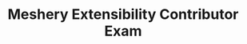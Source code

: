---
title: "Meshery Extensibility Contributor Exam"
type: "test"
layout: "test"
pass_percentage: 70
questions:
  - id: "q1"
    text: "What is the primary communication protocol used by Meshery Server to interface with Meshery Adapters?"
    type: "single-answer"
    marks: 2
    options:
      - id: "a"
        text: "REST via HTTP/1.1"
      - id: "b"
        text: "NATS Streaming"
      - id: "c"
        text: "gRPC"
        is_correct: true
      - id: "d"
        text: "WebSockets"
  - id: "q2"
    text: "At the time of deployment, where do Meshery Adapters register their cloud native infrastructure-specific capabilities?"
    type: "single-answer"
    marks: 2
    options:
      - id: "a"
        text: "Meshery Broker"
      - id: "b"
        text: "Meshery Operator"
      - id: "c"
        text: "The Meshery Provider's Capability Map"
      - id: "d"
        text: "Meshery Server's Capability Registry"
        is_correct: true
  - id: "q3"
    text: "Meshery Adapters are primarily classified as which type of architectural component in terms of statefulness?"
    type: "single-answer"
    marks: 2
    options:
      - id: "a"
        text: "Stateful"
      - id: "b"
        text: "Caching"
      - id: "c"
        text: "Stateless"
        is_correct: true
      - id: "d"
        text: "Ephemeral"
  - id: "q4"
    text: "Which of the following is *not* a predefined operation type that a Meshery adapter must support?"
    type: "single-answer"
    marks: 2
    options:
      - id: "a"
        text: "Install"
      - id: "b"
        text: "SampleApplication"
      - id: "c"
        text: "Monitor"
        is_correct: true
      - id: "d"
        text: "Validate"
  - id: "q5"
    text: "What is the primary function of the MeshKit library in the context of Meshery Adapter development?"
    type: "single-answer"
    marks: 2
    options:
      - id: "a"
        text: "Providing the front-end UI framework for the adapter."
      - id: "b"
        text: "Acting as the persistent storage layer for the adapter's state."
      - id: "c"
        text: "Implementing common cross-cutting concerns like logging, errors, and tracing."
        is_correct: true
      - id: "d"
        text: "Generating the Kubernetes manifests for infrastructure deployment."
  - id: "q6"
    text: "Meshery Adapters extend Meshery's management capabilities in which of the following areas?"
    type: "multiple-answers"
    marks: 3
    options:
      - id: "a"
        text: "Lifecycle Management"
        is_correct: true
      - id: "b"
        text: "Configuration Management"
        is_correct: true
      - id: "c"
        text: "Performance Management"
        is_correct: true
      - id: "d"
        text: "Identity Management"
        is_correct: true
  - id: "q7"
    text: "True or False: All Meshery Adapters must be written in Golang because it is the language used by Meshery Server."
    type: "single-answer"
    marks: 2
    options:
      - id: "true"
        text: "true"
      - id: "false"
        is_correct: true
        text: "false"
  - id: "q8"
    text: "If a Meshery Adapter starts before Meshery Server, what is its expected behavior for establishing connection/registration?"
    type: "single-answer"
    marks: 2
    options:
      - id: "a"
        text: "It attempts to register once and then shuts down, requiring a restart."
      - id: "b"
        text: "It perpetually backs off and retries to connect to Meshery Server."
        is_correct: true
      - id: "c"
        text: "It registers directly with the Kubernetes API server and bypasses Meshery Server."
      - id: "d"
        text: "It saves its capabilities locally and waits for a manual trigger from the Meshery UI."
  - id: "q9"
    text: "The Meshery Adapter Library provides a 'mini-framework' to handle what specific technical function for the adapter?"
    type: "single-answer"
    marks: 2
    options:
      - id: "a"
        text: "Serving the Meshery UI from the adapter container."
      - id: "b"
        text: "Implementing all business logic for the infrastructure under management."
      - id: "c"
        text: "Running the gRPC adapter service and calling the functions of handlers injected by the adapter code."
        is_correct: true
      - id: "d"
        text: "Establishing secure WebSocket connections to the Meshery Broker."
  - id: "q10"
    text: "What type of test is centrally managed and primarily used across all Meshery Adapters, and what is the configuration file format typically used for these tests?"
    type: "single-answer"
    marks: 2
    options:
      - id: "a"
        text: "Unit Tests using YAML configuration."
      - id: "b"
        text: "Integration Tests using a Helm chart."
      - id: "c"
        text: "End-to-End Tests using a patternfile."
        is_correct: true
      - id: "d"
        text: "Load Tests using a Performance Profile."
  - id: "q11"
    text: "What is the primary build and release artifact for a Meshery Adapter?"
    type: "single-answer"
    marks: 2
    options:
      - id: "a"
        text: "A Go executable binary."
      - id: "b"
        text: "A WebAssembly (WASM) module."
      - id: "c"
        text: "A Docker container image."
        is_correct: true
      - id: "d"
        text: "A Jekyll documentation file."
  - id: "q12"
    text: "The default Meshery deployment configuration includes one instance of every Meshery Adapter, regardless of its stability status (alpha, beta, stable)."
    type: "single-answer"
    marks: 2
    options:
      - id: "true"
        text: "true"
      - id: "false"
        is_correct: true
        text: "false"
  - id: "q13"
    text: "In the Meshery Adapter Library package dependency hierarchy, which two main packages are at the top and can be used by any other package?"
    type: "single-answer"
    marks: 2
    options:
      - id: "a"
        text: "logger/ and utils/"
      - id: "b"
        text: "tracing/ and errors/"
      - id: "c"
        text: "config/ and meshes/ (containing the adapter service proto definition)"
        is_correct: true
      - id: "d"
        text: "handlers/ and operations/"
  - id: "q14"
    text: "Adapters that provide an infrastructure-specific interface to increase the depth of control over a particular technology are generally categorized under which Meshery extension point type?"
    type: "single-answer"
    marks: 2
    options:
      - id: "a"
        text: "Providers"
      - id: "b"
        text: "Load Generators"
      - id: "c"
        text: "Lifecycle Adapters"
        is_correct: true
      - id: "d"
        text: "Models"
  - id: "q15"
    text: "What initiates the typical communication connection from Meshery Server to a Meshery Adapter to gather information or invoke an operation?"
    type: "single-answer"
    marks: 2
    options:
      - id: "a"
        text: "A timer that runs a system check every 10 seconds."
      - id: "b"
        text: "A client request (usually mesheryctl or Meshery UI)."
        is_correct: true
      - id: "c"
        text: "The Meshery Adapter, which polls the Server for new tasks."
      - id: "d"
        text: "A system check upon the uploading of a new kubeconfig file."
  - id: "q16"
    text: "What is a pitfall when two adapter instances of the same type are registered under the same name without proper configuration?"
    type: "single-answer"
    marks: 3
    options:
      - id: "a"
        text: "Meshery Server will refuse to start"
      - id: "b"
        text: "It may lead to ambiguous routing of gRPC calls to the wrong instance"
        is_correct: true
      - id: "c"
        text: "Adapters will merge their capabilities"
      - id: "d"
        text: "It will double-count performance metrics"
  - id: "q17"
    text: "In architecture, adapters are extension points in Meshery. Which components directly interact with adapters?"
    type: "single-answer"
    marks: 2
    options:
      - id: "a"
        text: "Meshery UI"
      - id: "b"
        text: "Meshery Server"
        is_correct: true
      - id: "c"
        text: "Meshery Load Generator"
      - id: "d"
        text: "Meshery CLI"
        is_correct: true
  - id: "q18"
    text: "What is the primary architectural purpose of Meshery Providers as an extension point?"
    type: "single-answer"
    marks: 2
    options:
      - id: "a"
        text: "To manage the lifecycle of service meshes via gRPC."
      - id: "b"
        text: "To run performance testing and generate load."
      - id: "c"
        text: "To enrich the level of depth by which Meshery manages cloud native infrastructure."
        is_correct: true
      - id: "d"
        text: "To deploy Meshery's custom controllers and manage MeshSync."
  - id: "q19"
    text: "What is the name of the built-in, default **Local Provider** in Meshery?"
    type: "single-answer"
    marks: 2
    options:
      - id: "a"
        text: "Default"
      - id: "b"
        text: "BuiltIn"
      - id: "c"
        text: "Meshery"
        is_correct: true
      - id: "d"
        text: "LocalHost"
  - id: "q20"
    text: "Which environment variable is used to enforce the use of a specific Remote Provider in a Meshery instance?"
    type: "single-answer"
    marks: 2
    options:
      - id: "a"
        text: "MESH_PROVIDER"
      - id: "b"
        text: "MESHERY_HOST"
      - id: "c"
        text: "PROVIDER"
        is_correct: true
      - id: "d"
        text: "AUTH_PROVIDER"
  - id: "q21"
    text: "According to Meshery's component statefulness classification, what is the persistence description for **Meshery Providers**?"
    type: "single-answer"
    marks: 3
    options:
      - id: "a"
        text: "Stateless, due to transactional interfacing."
      - id: "b"
        text: "Ephemeral, with container-local storage."
      - id: "c"
        text: "Stateful, persisting user preferences, environment, and tests."
        is_correct: true
      - id: "d"
        text: "Caches state, storing application cache in the user's home folder."
  - id: "q22"
    text: "The use of a Remote Provider automatically puts Meshery into which specific operational mode?"
    type: "single-answer"
    marks: 2
    options:
      - id: "a"
        text: "Single-user mode"
      - id: "b"
        text: "Ephemeral mode"
      - id: "c"
        text: "Multi-user mode"
        is_correct: true
      - id: "d"
        text: "Operator mode"
  - id: "q23"
    text: "Which of the following is an exclusive characteristic of the **Local Provider** and NOT a Remote Provider feature?"
    type: "single-answer"
    marks: 2
    options:
      - id: "a"
        text: "No user authentication."
        is_correct: true
      - id: "b"
        text: "Stores server events locally in a database."
      - id: "c"
        text: "Can return performance test results."
      - id: "d"
        text: "Interfaces through a Go interface."
  - id: "q24"
    text: "Meshery Server uses a mechanism to proxy all requests to remote provider endpoints. These endpoints are dynamically determined and identified in which specific provider response?"
    type: "single-answer"
    marks: 3
    options:
      - id: "a"
        text: "The /login endpoint response."
      - id: "b"
        text: "The /provider-info manifest."
      - id: "c"
        text: "The /capabilities endpoint response."
        is_correct: true
      - id: "d"
        text: "The Meshery Operator's state."
  - id: "q25"
    text: "What is the primary benefit of a Remote Provider offering **out-of-tree support** for Meshery extensions?"
    type: "multiple-answer"
    marks: 3
    options:
      - id: "a"
        text: "It allows the Meshery Server to be written in a different programming language."
      - id: "b"
        text: "It reduces liability to Meshery's stability by avoiding potential bugs in extended components."
        is_correct: true
      - id: "c"
        text: "It forces the extension's source code to be open source."
        is_correct: true
      - id: "d"
        text: "It enables the Remote Provider to implement gRPC communication."
  - id: "q26"
    text: "Meshery Providers are interfaced by Meshery Server using what Go programming construct?"
    type: "single-answer"
    marks: 2
    options:
      - id: "a"
        text: "A struct with embedded fields."
      - id: "b"
        text: "A Go interface."
        is_correct: true
      - id: "c"
        text: "A package-level global variable."
      - id: "d"
        text: "A dedicated gRPC service client."
  - id: "q27"
    text: "Which of the following is **NOT** a mandatory REST endpoint that a Remote Provider must fulfill?"
    type: "single-answer"
    marks: 2
    options:
      - id: "a"
        text: "/login"
      - id: "b"
        text: "/status"
        is_correct: true
      - id: "c"
        text: "/logout"
      - id: "d"
        text: "/capabilities"
  - id: "q28"
    text: "Remote Providers enforce identity with authentication and authorization. How do they communicate permissions back to Meshery Server for fine-grained access control?"
    type: "single-answer"
    marks: 3
    options:
      - id: "a"
        text: "They return a simple boolean 'authenticated' flag."
      - id: "b"
        text: "They return JWTs with custom roles, permission keys, and keychains."
        is_correct: true
      - id: "c"
        text: "They update Meshery Server's internal database directly."
      - id: "d"
        text: "They utilize NATS streaming to publish permission updates."
  - id: "q29"
    text: "Remote Providers are designed to support 'long-term persistence'. Which data is an example of what they persist?"
    type: "single-answer"
    marks: 2
    options:
      - id: "a"
        text: "The ephemeral state of Meshery Adapters."
      - id: "b"
        text: "Storage and retrieval of performance test results."
        is_correct: true
      - id: "c"
        text: "The local database cache of Meshery Server."
      - id: "d"
        text: "Container-local storage of the Meshery UI."
  - id: "q30"
    text: "What happens to the environment setup when Meshery is being used with the **Local Provider**?"
    type: "single-answer"
    marks: 2
    options:
      - id: "a"
        text: "It is saved to a persistent volume."
      - id: "b"
        text: "It is not saved."
        is_correct: true
      - id: "c"
        text: "It is synchronized to the Meshery Broker."
      - id: "d"
        text: "It is saved to a local file and automatically reloaded."
  - id: "q31"
    text: "Which Meshery Provider functionality is explicitly designed to support the **remote retrieval of extension packages** like ReactJS components and Golang binaries?"
    type: "single-answer"
    marks: 3
    options:
      - id: "a"
        text: "Pluggable AuthZ"
      - id: "b"
        text: "Pluggable Backend Functionality"
      - id: "c"
        text: "Pluggable UI Functionality"
        is_correct: true
      - id: "d"
        text: "Enhanced Visualization"
  - id: "q32"
    text: "Remote Providers must adhere to Meshery's extension points. In which languages are Remote Providers allowed to be written?"
    type: "single-answer"
    marks: 2
    options:
      - id: "a"
        text: "Only Golang, to ensure gRPC compatibility."
      - id: "b"
        text: "Only Golang and Rust."
      - id: "c"
        text: "Any language, provided they adhere to Meshery Extension Points."
        is_correct: true
      - id: "d"
        text: "Only the language of the service mesh they are managing."
  - id: "q33"
    text: "When Meshery Server is updated to a newer version of Golang, what is a necessary compatibility action for an extension provider?"
    type: "single-answer"
    marks: 2
    options:
      - id: "a"
        text: "The provider's source code must be made open source."
      - id: "b"
        text: "The extension must be updated to align with Meshery's new environment."
        is_correct: true
      - id: "c"
        text: "The provider's port must be changed from 443/tcp."
      - id: "d"
        text: "The provider must switch from a Go interface to a REST interface."
  - id: "q34"
    text: "Meshery UI utilizes which JavaScript-based permission framework (AuthZ) to evaluate a user's session keys, which is available to both Local and Remote Providers?"
    type: "single-answer"
    marks: 3
    options:
      - id: "a"
        text: "Passport.js"
      - id: "b"
        text: "Redux Auth"
      - id: "c"
        text: "CASL.js"
        is_correct: true
      - id: "d"
        text: "Auth0 SDK"
  - id: "q35"
    text: "In a Remote Provider context, how are server events managed?"
    type: "single-answer"
    marks: 2
    options:
      - id: "a"
        text: "All events are sent directly to the Meshery Broker."
      - id: "b"
        text: "Events are stored locally and can be published to the Remote Provider."
        is_correct: true
      - id: "c"
        text: "Events are never persisted and are discarded immediately."
      - id: "d"
        text: "The Remote Provider acts as the primary event broker."
  - id: "q36"
    text: "The Local Provider, 'None', is best suited for which use case?"
    type: "single-answer"
    marks: 2
    options:
      - id: "a"
        text: "Long-term production deployments."
      - id: "b"
        text: "Multi-user team environments."
      - id: "c"
        text: "Short-lived uses of Meshery."
        is_correct: true
      - id: "d"
        text: "Environments requiring LDAP integration."
  - id: "q37"
    text: "Which of the following describes the nature of performance test result history when using the **Local Provider**?"
    type: "single-answer"
    marks: 2
    options:
      - id: "a"
        text: "Performance test results are stored and persisted indefinitely."
      - id: "b"
        text: "There is no performance test result history."
        is_correct: true
      - id: "c"
        text: "The history is saved to Meshery Server's database cache."
      - id: "d"
        text: "The history is synchronized with MeshSync."
  - id: "q38"
    text: "Which of the following functionalities are enabled by Meshery's Remote Provider extensibility framework? (Select all that apply)"
    type: "multiple-answers"
    marks: 4
    options:
      - id: "a"
        text: "Pluggable UI Functionality (out-of-tree components)."
        is_correct: true
      - id: "b"
        text: "Pluggable Backend Functionality (unknown capabilities)."
        is_correct: true
      - id: "c"
        text: "Pluggable AuthZ (extensible role-based access control)."
        is_correct: true
      - id: "d"
        text: "Container-local storage of test results."
  - id: "q39"
    text: "How is the code for a Remote Provider typically integrated with Meshery Server?"
    type: "single-answer"
    marks: 2
    options:
      - id: "a"
        text: "It is placed in the Meshery Server code and compiled together."
      - id: "b"
        text: "It is brought in through a separate process and injected at runtime."
        is_correct: true
      - id: "c"
        text: "It is loaded as a WebAssembly (WASM) module by the Meshery Operator."
      - id: "d"
        text: "It runs inside the Meshery Adapter container."
  - id: "q40"
    text: "Meshery Server's REST API is typically available at port 9081/tcp. Remote Providers can extend Meshery's endpoints behind which specific API path?"
    type: "single-answer"
    marks: 3
    options:
      - id: "a"
        text: "/api/provider/"
      - id: "b"
        text: "/api/extensions/"
        is_correct: true
      - id: "c"
        text: "/api/remote/"
      - id: "d"
        text: "/api/v2/"
  - id: "q41"
    text: "To fully customize the internals of an RJSF form within the Meshery UI from a Remote Provider, which specific React prop would be used to customize the body of the form?"
    type: "single-answer"
    marks: 3
    options:
      - id: "a"
        text: "RJSFWrapperComponent"
      - id: "b"
        text: "RJSFFormParentComponent"
      - id: "c"
        text: "RJSFFormChildComponent"
        is_correct: true
      - id: "d"
        text: "RJSFBodyComponent"
  - id: "q42"
    text: "What is the default TCP port on which Meshery Server exposes both its REST API and GraphQL API?"
    type: "single-answer"
    marks: 2
    options:
      - id: "a"
        text: "4222/tcp"
      - id: "b"
        text: "80/tcp"
      - id: "c"
        text: "9081/tcp"
        is_correct: true
      - id: "d"
        text: "6222/tcp"
  - id: "q43"
    text: "Meshery Server's GraphQL API supports which of the following operations? (Select all that apply)"
    type: "multiple-answers"
    marks: 3
    options:
      - id: "a"
        text: "Queries (data retrieval)"
        is_correct: true
      - id: "b"
        text: "Mutations (create, update, delete)"
        is_correct: true
      - id: "c"
        text: "Subscriptions (watching for data changes)"
        is_correct: true
      - id: "d"
        text: "Introspection (schema discovery)"
  - id: "q44"
    text: "What type of security token must be included in the HTTP headers of requests for successful authentication against Meshery's APIs?"
    type: "single-answer"
    marks: 2
    options:
      - id: "a"
        text: "An SSL/TLS client certificate"
      - id: "b"
        text: "A valid JWT access token"
        is_correct: true
      - id: "c"
        text: "A basic authentication username and password"
      - id: "d"
        text: "A Meshery Broker API Key"
  - id: "q45"
    text: "Which Meshery component offers extension points to inject new endpoints behind the /api/extensions/ path on Meshery Server?"
    type: "single-answer"
    marks: 2
    options:
      - id: "a"
        text: "Meshery Adapters"
      - id: "b"
        text: "Meshery Operator"
      - id: "c"
        text: "Remote Providers"
        is_correct: true
      - id: "d"
        text: "MeshSync"
  - id: "q46"
    text: "Meshery's REST API is accessible at which base path?"
    type: "single-answer"
    marks: 2
    options:
      - id: "a"
        text: "[hostname]:[port]/api/mesh/"
      - id: "b"
        text: "[hostname]:[port]/api/graphql/query/"
      - id: "c"
        text: "[hostname]:[port]/api/rest/"
      - id: "d"
        text: "[hostname]:[port]/api/"
        is_correct: true
  - id: "q47"
    text: "Meshery's extensible authorization system, used to evaluate user permissions in the UI, utilizes what JavaScript-based permission framework?"
    type: "single-answer"
    marks: 2
    options:
      - id: "a"
        text: "SAML"
      - id: "b"
        text: "OpenPolicyAgent (OPA)"
      - id: "c"
        text: "OAuth 2.0"
      - id: "d"
        text: "CASL"
        is_correct: true
  - id: "q48"
    text: "Meshery Server's API endpoints are exposed through server.go and are logically grouped based on which criteria?"
    type: "single-answer"
    marks: 2
    options:
      - id: "a"
        text: "Alphabetical order of the API endpoint path."
      - id: "b"
        text: "The HTTP method (GET, POST, PUT, DELETE)."
      - id: "c"
        text: "The Meshery component they connect to (e.g., Broker, Adapter)."
      - id: "d"
        text: "Function (e.g., /api/system, /api/mesh, /api/perf)."
        is_correct: true
---